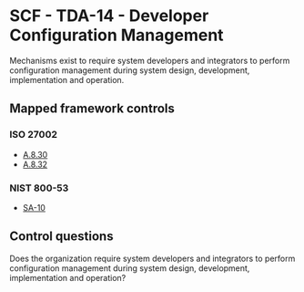 # SCF - TDA-14 - Developer Configuration Management
Mechanisms exist to require system developers and integrators to perform configuration management during system design, development, implementation and operation.
## Mapped framework controls
### ISO 27002
- [A.8.30](../iso27002/a-8.md#a830)
- [A.8.32](../iso27002/a-8.md#a832)
  
### NIST 800-53
- [SA-10](../nist80053/sa-10.md)
  
## Control questions
Does the organization require system developers and integrators to perform configuration management during system design, development, implementation and operation?
  
